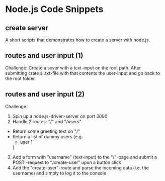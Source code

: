 # Node.js Code Snippets

## create server
A short scripts that demonstrates how to create a server with node.js.

## routes and user input (1)
Challenge: Create a sever with a text-input on the root path. After submitting crate a .txt-file with that contents the user-input and go back to the root folder.

## routes and user input (2)
Challenge: 
1. Spin up a node.js-driven-server on port 3000
2. Handle 2 routes: "/" and "/users"
  - Return some greeting text on "/"
  - Return a list of dummy users (e.g. <ul><li>user 1</li></ul>)
3. Add a form with "username" (text-input) to the "/"-page and submit a POST -request to "/create-user" upon a button click
4. Add the "create-user"-route and parse the incoming data (i.e. the username) and simply to log it to the console
